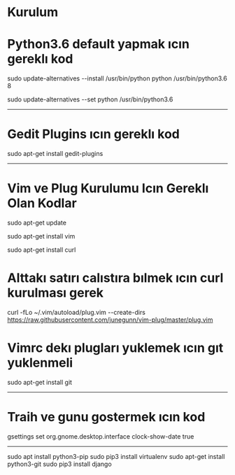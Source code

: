 # Kurulum

# Python3.6 default yapmak ıcın gereklı kod

sudo update-alternatives --install /usr/bin/python python /usr/bin/python3.6 8

sudo update-alternatives  --set python /usr/bin/python3.6

---------------------------------

# Gedit Plugins ıcın gereklı kod 

sudo apt-get install gedit-plugins

----------------------------------------------

# Vim ve Plug Kurulumu Icın Gereklı Olan Kodlar
sudo apt-get update

sudo apt-get install vim

sudo apt-get install curl     
# Alttakı satırı calıstıra bılmek ıcın curl kurulması gerek

curl -fLo ~/.vim/autoload/plug.vim --create-dirs \
    https://raw.githubusercontent.com/junegunn/vim-plug/master/plug.vim

# Vimrc dekı plugları yuklemek ıcın gıt yuklenmeli

sudo apt-get install git

----------------------------

# Traih ve gunu gostermek ıcın kod

gsettings set org.gnome.desktop.interface clock-show-date true

----------------------------

sudo apt install python3-pip
sudo pip3 install virtualenv
sudo apt-get install python3-git
sudo pip3 install django




